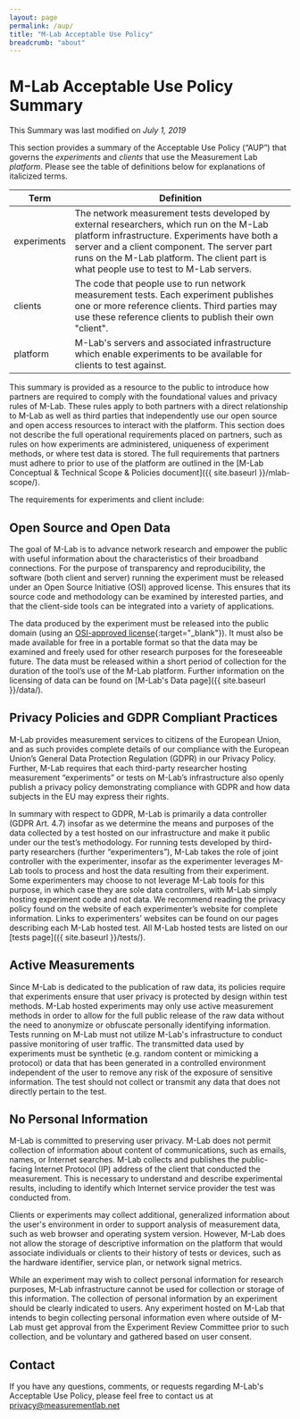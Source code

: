 ```yaml
---
layout: page
permalink: /aup/
title: "M-Lab Acceptable Use Policy"
breadcrumb: "about"
---
```


# M-Lab Acceptable Use Policy Summary

This Summary was last modified on _July 1, 2019_

This section provides a summary of the Acceptable Use Policy (“AUP”) that governs the _experiments_ and _clients_ that use the Measurement Lab _platform_. Please see the table of definitions below for explanations of italicized terms.

<div class="table-responsive" markdown="1">

| Term       | Definition                    |
| ---------- | ----------------------------- |
| experiments | The network measurement tests developed by external researchers, which run on the M-Lab platform infrastructure. Experiments have both a server and a client component. The server part runs on the M-Lab platform. The client part is what people use to test to M-Lab servers. |
| clients | The code that people use to run network measurement tests. Each experiment publishes one or more reference clients. Third parties may use these reference clients to publish their own "client". |
| platform | M-Lab's servers and associated infrastructure which enable experiments to be available for clients to test against. |

</div>

This summary is provided as a resource to the public to introduce how partners are required to comply with the foundational values and privacy rules of M-Lab. These rules apply to both partners with a direct relationship to M-Lab as well as third parties that independently use our open source and open access resources to interact with the platform. This section does not describe the full operational requirements placed on partners, such as rules on how experiments are administered, uniqueness of experiment methods, or where test data is stored. The full requirements that partners must adhere to prior to use of the platform are outlined in the [M-Lab Conceptual & Technical Scope & Policies document]({{ site.baseurl }}/mlab-scope/).

The requirements for experiments and client include:

## Open Source and Open Data

The goal of M-Lab is to advance network research and empower the public with useful information about the characteristics of their broadband connections. For the purpose of transparency and reproducibility, the software (both client and server) running the experiment must be released under an Open Source Initiative (OSI) approved license. This ensures that its source code and methodology can be examined by interested parties, and that the client-side tools can be integrated into a variety of applications.

The data produced by the experiment must be released into the public domain (using an [OSI-approved license](https://opensource.org/licenses){:target="_blank"}). It must also be made available for free in a portable format so that the data may be examined and freely used for other research purposes for the foreseeable future. The data must be released within a short period of collection for the duration of the tool’s use of the M-Lab platform. Further information on the licensing of data can be found on [M-Lab's Data page]({{ site.baseurl }}/data/).

## Privacy Policies and GDPR Compliant Practices
M-Lab provides measurement services to citizens of the European Union, and as such provides complete details of our compliance with the European Union’s General Data Protection Regulation (GDPR) in our Privacy Policy. Further, M-Lab requires that each third-party researcher hosting measurement “experiments” or tests on M-Lab’s infrastructure also openly publish a privacy policy demonstrating compliance with GDPR and how data subjects in the EU may express their rights.

In summary with respect to GDPR, M-Lab is primarily a data controller (GDPR Art. 4.7) insofar as we determine the means and purposes of the data collected by a test hosted on our infrastructure and make it public under our the test’s methodology. For running tests developed by third-party researchers (further “experimenters”), M-Lab takes the role of joint controller with the experimenter, insofar as the experimenter leverages M-Lab tools to process and host the data resulting from their experiment. Some experimenters may choose to not leverage M-Lab tools for this purpose, in which case they are sole data controllers, with M-Lab simply hosting experiment code and not data. We recommend reading the privacy policy found on the website of each experimenter’s website for complete information. Links to experimenters’ websites can be found on our pages describing each M-Lab hosted test. All M-Lab hosted tests are listed on our [tests page]({{ site.baseurl }}/tests/).

## Active Measurements

Since M-Lab is dedicated to the publication of raw data, its policies require that experiments ensure that user privacy is protected by design within test methods. M-Lab hosted experiments may only use active measurement methods in order to allow for the full public release of the raw data without the need to anonymize or obfuscate personally identifying information. Tests running on M-Lab must not utilize M-Lab's infrastructure to conduct passive monitoring of user traffic. The transmitted data used by experiments must be synthetic (e.g. random content or mimicking a protocol) or data that has been generated in a controlled environment independent of the user to remove any risk of the exposure of sensitive information. The test should not collect or transmit any data that does not directly pertain to the test.

## No Personal Information

M-Lab is committed to preserving user privacy. M-Lab does not permit collection of information about content of communications, such as emails, names, or Internet searches. M-Lab collects and publishes the public-facing Internet Protocol (IP) address of the client that conducted the measurement. This is necessary to understand and describe experimental results, including to identify which Internet service provider the test was conducted from.

Clients or experiments may collect additional, generalized information about the user's environment in order to support analysis of measurement data, such as web browser and operating system version. However, M-Lab does not allow the storage of descriptive information on the platform that would associate individuals or clients to their history of tests or devices, such as the hardware identifier, service plan, or network signal metrics.

While an experiment may wish to collect personal information for research purposes, M-Lab infrastructure cannot be used for collection or storage of this information. The collection of personal information by an experiment should be clearly indicated to users. Any experiment hosted on M-Lab that intends to begin collecting personal information even where outside of M-Lab must get approval from the Experiment Review Committee prior to such collection, and be voluntary and gathered based on user consent.

## Contact

If you have any questions, comments, or requests regarding M-Lab's Acceptable Use Policy, please feel free to contact us at [privacy@measurementlab.net](mailto:privacy@measurementlab.net)
